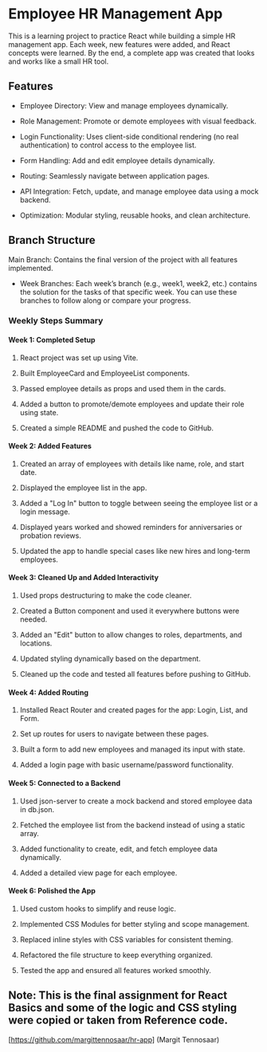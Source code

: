 # Employee HR Management App

This is a learning project to practice React while building a simple HR management app. Each week, new features were added, and React concepts were learned. By the end, a complete app was created that looks and works like a small HR tool.

## Features
- Employee Directory: View and manage employees dynamically.

- Role Management: Promote or demote employees with visual feedback.

- Login Functionality: Uses client-side conditional rendering (no real authentication) to control access to the employee list.

- Form Handling: Add and edit employee details dynamically.

- Routing: Seamlessly navigate between application pages.

- API Integration: Fetch, update, and manage employee data using a mock backend.

- Optimization: Modular styling, reusable hooks, and clean architecture.

## Branch Structure
Main Branch: Contains the final version of the project with all features implemented.

- Week Branches: Each week’s branch (e.g., week1, week2, etc.) contains the solution for the tasks of that specific week. You can use these branches to follow along or compare your progress.

### Weekly Steps Summary
  #### Week 1: Completed Setup
  
1. React project was set up using Vite.

2. Built EmployeeCard and EmployeeList components.

3. Passed employee details as props and used them in the cards.

4. Added a button to promote/demote employees and update their role using state.

5. Created a simple README and pushed the code to GitHub.

  #### Week 2: Added Features
  
1. Created an array of employees with details like name, role, and start date.

2. Displayed the employee list in the app.

3. Added a "Log In" button to toggle between seeing the employee list or a login message.

4. Displayed years worked and showed reminders for anniversaries or probation reviews.

5. Updated the app to handle special cases like new hires and long-term employees.

  #### Week 3: Cleaned Up and Added Interactivity
  
1. Used props destructuring to make the code cleaner.

2. Created a Button component and used it everywhere buttons were needed.

3. Added an "Edit" button to allow changes to roles, departments, and locations.

4. Updated styling dynamically based on the department.

5. Cleaned up the code and tested all features before pushing to GitHub.

  #### Week 4: Added Routing
  
1. Installed React Router and created pages for the app: Login, List, and Form.

2. Set up routes for users to navigate between these pages.

3. Built a form to add new employees and managed its input with state.

4. Added a login page with basic username/password functionality.

  #### Week 5: Connected to a Backend
  
1. Used json-server to create a mock backend and stored employee data in db.json.

2. Fetched the employee list from the backend instead of using a static array.

3. Added functionality to create, edit, and fetch employee data dynamically.

4. Added a detailed view page for each employee.

#### Week 6: Polished the App

1. Used custom hooks to simplify and reuse logic.

2. Implemented CSS Modules for better styling and scope management.

3. Replaced inline styles with CSS variables for consistent theming.

4. Refactored the file structure to keep everything organized.

5. Tested the app and ensured all features worked smoothly.


## Note: This is the final assignment for React Basics and some of the logic and CSS styling were copied or taken from Reference code. 
[https://github.com/margittennosaar/hr-app]  (Margit Tennosaar)